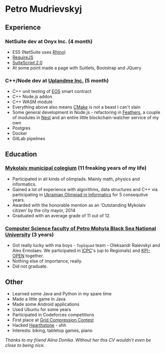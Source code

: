 # Petro Mudrievskyj

## Experience

### NetSuite dev at Onyx Inc. (4 month)
- ES5 (NetSuite uses [Rhino](https://developer.mozilla.org/en-US/docs/Mozilla/Projects/Rhino))
- [RequireJS](https://requirejs.org/)
- [SuiteScript 2.0](https://docs.oracle.com/cloud/latest/netsuitecs_gs/NSSCR/NSSCR.pdf)
- At some point made a page with Suitlets, Bootstrap and JQuery

### C++/Node dev at [Uplandme Inc.](https://upland.me/) (5 month)
- C++ unit testing of [EOS](https://eos.io/) smart contract
- C++ Node.js addon
- C++ WASM module
- Everything above also means [CMake](https://cmake.org/) is not a beast I can't slain
- Some general development in Node.js - refactoring in [Feathers](https://feathersjs.com/), a couple of modules in [Nest](https://nestjs.com/) and an entire little blockchain-watcher service of my own
- Postgres
- Docker
- GitLab pipelines

## Education

### [Mykolaiv municipal colegium](http://colegium.mk.ua/) (11 freaking years of my life)
+ Participated in all kinds of olimpiads. Mainly math, physics and informatics.
+ Gained a lot of experience with algorithms, data structures and C++ via participating in [Ukrainian Olimpiad in Informatics](https://oi.in.ua/) for 5 consequtive years.
+ Awarded with the honorable mention as an ‘Outstanding Mykolaiv citizen’ by the city mayor, 2014
+ Graduated with an average grade of 11 out of 12.

### [Computer Science faculty of Petro Mohyla Black Sea National University](https://chmnu.edu.ua/category/fakulteti/fakultet-komp-yuternih-nauk/) (3 years)
+ Got really lucky with ma boys - `TopSquad` team - Oleksandr Raievskyi and Alex Ermolaev. We participated in [ICPC](https://icpc.global/)'s (up to Regionals) and [KPI-OPEN](https://open.kpi.ua/) together.
+ Nothing else of importance, really.
+ Did not graduate.

## Other
+ Learned some Java and Python in my spare time
+ Made a little game in Java
+ Made some Android applications
+ Used Ubuntu for some years
+ Participated in Codeforces competitions
+ First place at [Grid Compression Contest](https://algotester.com/gcc/en)
+ Hacked [Hearthstone](https://playhearthstone.com/) - shh
+ Interests: biking, tabletop games, piano

*Thanks to my friend Alina Donika. Without her this CV wouldn't even be close to being nice.*
